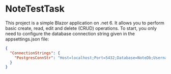 # NoteTestTask
This project is a simple Blazor application on .net 6. It allows you to perform basic create, read, edit and delete (CRUD) operations.
To start, you only need to configure the database connection string given in the appsettings.json file:
```json
{
  "ConnectionStrings": {
    "PostgresConnStr": "Host=localhost;Port=5432;Database=NoteDb;Username=postgres;Password=1"
  }
}

```
